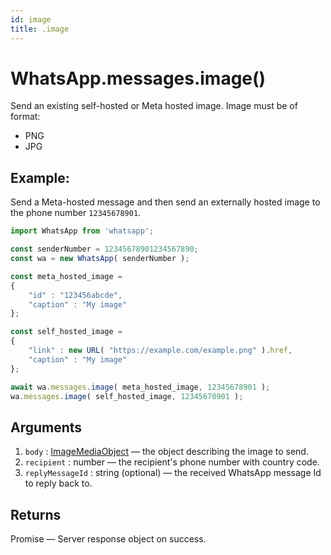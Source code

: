 ```yaml
---
id: image
title: .image
---
```


# WhatsApp.messages.image()
Send an existing self-hosted or Meta hosted image. Image must be of format:

- PNG
- JPG

## Example:
Send a Meta-hosted message and then send an externally hosted image to the phone number `12345678901`.
```js
import WhatsApp from 'whatsapp';

const senderNumber = 12345678901234567890;
const wa = new WhatsApp( senderNumber );

const meta_hosted_image =
{
    "id" : "123456abcde",
    "caption" : "My image"
};

const self_hosted_image =
{
    "link" : new URL( "https://example.com/example.png" ).href,
    "caption" : "My image"
};

await wa.messages.image( meta_hosted_image, 12345678901 );
wa.messages.image( self_hosted_image, 12345678901 );
```

## Arguments
1. `body` : [ImageMediaObject](../types/ImageMediaObject) — the object describing the image to send.
2. `recipient` : number — the recipient's phone number with country code.
3. `replyMessageId` : string (optional) — the received WhatsApp message Id to reply back to.

## Returns
Promise — Server response object on success.

